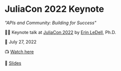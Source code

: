 # JuliaCon 2022 Keynote

*"APIs and Community: Building for Success"* 

👩‍🏫 Keynote talk at [JuliaCon 2022](https://juliacon.org/2022/) by [Erin LeDell](https://twitter.com/ledell), Ph.D. 

📅 July 27, 2022 

📺 [Watch here](https://mobile.twitter.com/JuliaConOrg/status/1552331135266332672)

📓 [Slides](https://github.com/ledell/juliacon-2022-keynote/blob/main/juliacon_2022.pdf)
